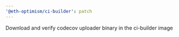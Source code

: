 ```yaml
---
'@eth-optimism/ci-builder': patch
---
```


Download and verify codecov uploader binary in the ci-builder image
